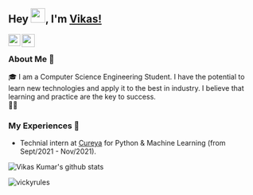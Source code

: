 ## Hey <img src="https://github.com/TheDudeThatCode/TheDudeThatCode/blob/master/Assets/Hi.gif" width="29px">, I'm [Vikas!](https://github.com/vickyrules/.github.io) 

<a href="https://www.linkedin.com/in/vikas-kumar-9151b7191">
  <img align="left" width="24px" src="https://cdn.jsdelivr.net/npm/simple-icons@v3/icons/linkedin.svg"  />
</a>
<!--<a href="https://twitter.com/">
  <img align="left" width="26px" src="https://cdn.jsdelivr.net/npm/simple-icons@v3/icons/twitter.svg" />
</a> -->
<a href="mailto:vickyrules1705@gmail.com">
  <img align="left" width="26px" src="https://cdn.jsdelivr.net/npm/simple-icons@v3/icons/gmail.svg" />
</a>


<br />

### About Me 🚀
🎓 I am a Computer Science Engineering Student. I have the potential to learn new technologies and apply it to the best in industry. I believe that learning and practice are the key to success. </br>
👨‍💻 

### My Experiences 🙌
- Technial intern at [Cureya](https://cureya.in/) for  Python & Machine Learning (from Sept/2021 -  Nov/2021).

<!--### Honors & Awards 🏅 -->

![Vikas Kumar's github stats](https://github-readme-stats.vercel.app/api?username=vickyrules&show_icons=true&theme=radical)
<p align="left"> <img src="https://komarev.com/ghpvc/?username=vickyrules&label=Profile%20views&color=0e75b6&style=flat" alt="vickyrules" /> </p>

